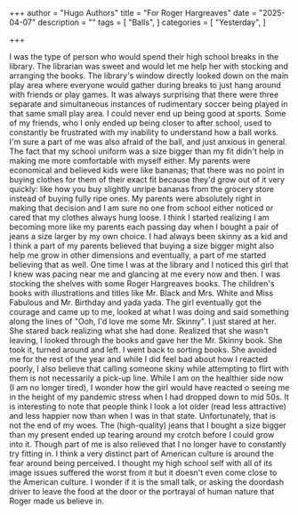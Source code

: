 +++
author = "Hugo Authors"
title = "For Roger Hargreaves"
date = "2025-04-07"
description = ""
tags = [
    "Balls",
]
categories = [
    "Yesterday",
]

+++

I was the type of person who would spend their high school breaks in the library. The librarian was sweet and would let me help her with stocking and arranging the books. The library's window directly looked down on the main play area where everyone would gather during breaks to just hang around with friends or play games. It was always surprising that there were three separate and simultaneous instances of rudimentary soccer being played in that same small play area. I could never end up being good at sports. Some of my friends, who I only ended up being closer to after school, used to constantly be frustrated with my inability to understand how a ball works. I'm sure a part of me was also afraid of the ball, and just anxious in general. The fact that my school uniform was a size bigger than my fit didn't help in making me more comfortable with myself either. My parents were economical and believed kids were like bananas; that there was no point in buying clothes for them of their exact fit because they'd grow out of it very quickly: like how you buy slightly unripe bananas from the grocery store instead of buying fully ripe ones. My parents were absolutely right in making that decision and I am sure no one from school either noticed or cared that my clothes always hung loose. I think I started realizing I am becoming more like my parents each passing day when I bought a pair of jeans a size larger by my own choice. I had always been skinny as a kid and I think a part of my parents believed that buying a size bigger might also help me grow in other dimensions and eventually, a part of me started believing that as well. One time I was at the library and I noticed this girl that I knew was pacing near me and glancing at me every now and then. I was stocking the shelves with some Roger Hargreaves books. The children's books with illustrations and titles like Mr. Black and Mrs. White and Miss Fabulous and Mr. Birthday and yada yada. The girl eventually got the courage and came up to me, looked at what I was doing and said something along the lines of "Ooh, I'd love me some Mr. Skinny". I just stared at her. She stared back realizing what she had done. Realized that she wasn't leaving, I looked through the books and gave her the Mr. Skinny book. She took it, turned around and left. I went back to sorting books. She avoided me for the rest of the year and while I did feel bad about how I reacted poorly, I also believe that calling someone skiny while attempting to flirt with them is not necessarily a pick-up line. While I am on the healthier side now (I am no longer tired), I wonder how the girl would have reacted o seeing me in the height of my pandemic stress when I had dropped down to mid 50s. It is interesting to note that people think I look a lot older (read less attractive) and less happier now than when I was in that state. Unfortunately, that is not the end of my woes. The (high-quality) jeans that I bought a size bigger than my present ended up tearing around my crotch before I could grow into it. Though part of me is also relieved that I no longer have to constantly try fitting in. I think a very distinct part of American culture is around the fear around being perceived. I thought my high school self with all of its image issues suffered the worst from it but it doesn't even come close to the American culture. I wonder if it is the small talk, or asking the doordash driver to leave the food at the door or the portrayal of human nature that Roger made us believe in.

